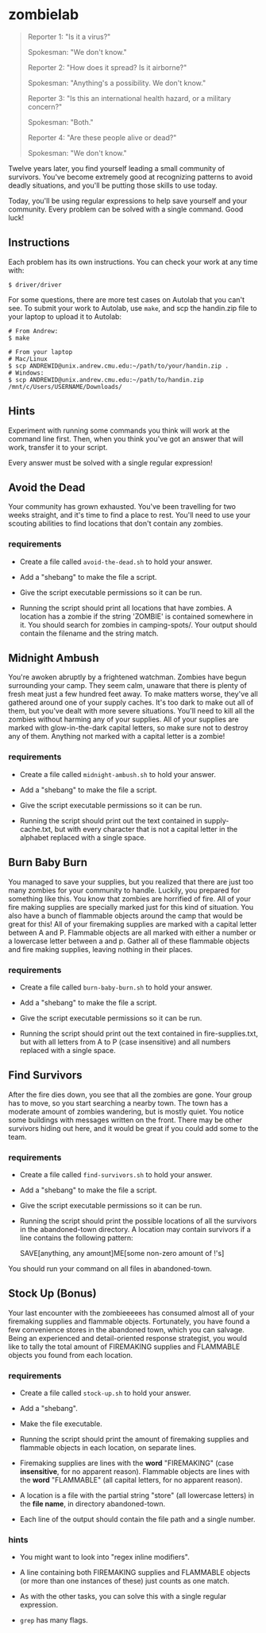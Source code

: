 # zombielab

> Reporter 1:
>   "Is it a virus?"
>
> Spokesman:
>   "We don't know."
>
> Reporter 2:
>   "How does it spread? Is it airborne?"
>
> Spokesman:
>   "Anything's a possibility. We don't know."
>
> Reporter 3:
>   "Is this an international health hazard, or a military concern?"
>
> Spokesman:
>   "Both."
>
> Reporter 4:
>   "Are these people alive or dead?"
>
> Spokesman:
>   "We don't know."

Twelve years later, you find yourself leading a small community of survivors.
You've become extremely good at recognizing patterns to avoid deadly situations,
and you'll be putting those skills to use today.

Today, you'll be using regular expressions to help save yourself and your
community. Every problem can be solved with a single command. Good luck!

## Instructions

Each problem has its own instructions. You can check your work at any time with:

    $ driver/driver

For some questions, there are more test cases on Autolab that you can't see. To
submit your work to Autolab, use `make`, and scp the handin.zip file to your
laptop to upload it to Autolab:

    # From Andrew:
    $ make

    # From your laptop
    # Mac/Linux
    $ scp ANDREWID@unix.andrew.cmu.edu:~/path/to/your/handin.zip .
    # Windows:
    $ scp ANDREWID@unix.andrew.cmu.edu:~/path/to/handin.zip /mnt/c/Users/USERNAME/Downloads/

## Hints

Experiment with running some commands you think will work at the command line
first. Then, when you think you've got an answer that will work, transfer it to
your script.

Every answer must be solved with a single regular expression!


## Avoid the Dead

Your community has grown exhausted. You've been travelling for two weeks
straight, and it's time to find a place to rest. You'll need to use your
scouting abilities to find locations that don't contain any zombies.

### requirements

- Create a file called `avoid-the-dead.sh` to hold your answer.

- Add a "shebang" to make the file a script.

- Give the script executable permissions so it can be run.

- Running the script should print all locations that have zombies. A location
has a zombie if the string 'ZOMBIE' is contained somewhere in it. You should
search for zombies in camping-spots/. Your output should contain the
filename and the string match.


## Midnight Ambush

You're awoken abruptly by a frightened watchman. Zombies have begun surrounding
your camp. They seem calm, unaware that there is plenty of fresh meat just a
few hundred feet away. To make matters worse, they've all gathered around one
of your supply caches. It's too dark to make out all of them, but you've dealt
with more severe situations. You'll need to kill all the zombies without
harming any of your supplies. All of your supplies are marked with glow-in-the-dark
capital letters, so make sure not to destroy any of them. Anything not marked with
a capital letter is a zombie!

### requirements

- Create a file called `midnight-ambush.sh` to hold your answer.

- Add a "shebang" to make the file a script.

- Give the script executable permissions so it can be run.

- Running the script should print out the text contained in supply-cache.txt,
but with every character that is not a capital letter in the alphabet replaced
with a single space.


## Burn Baby Burn

You managed to save your supplies, but you realized that there are just too
many zombies for your community to handle. Luckily, you prepared for something
like this. You know that zombies are horrified of fire. All of your fire making
supplies are specially marked just for this kind of situation. You also have a
bunch of flammable objects around the camp that would be great for this! All
of your firemaking supplies are marked with a capital letter between A and P.
Flammable objects are all marked with either a number or a lowercase letter
between a and p. Gather all of these flammable objects and fire making supplies,
leaving nothing in their places.

### requirements

- Create a file called `burn-baby-burn.sh` to hold your answer.

- Add a "shebang" to make the file a script.

- Give the script executable permissions so it can be run.

- Running the script should print out the text contained in fire-supplies.txt,
but with all letters from A to P (case insensitive) and all numbers replaced
with a single space.


## Find Survivors

After the fire dies down, you see that all the zombies are gone. Your group
has to move, so you start searching a nearby town. The town has a moderate
amount of zombies wandering, but is mostly quiet. You notice some buildings
with messages written on the front. There may be other survivors hiding out
here, and it would be great if you could add some to the team.

### requirements

- Create a file called `find-survivors.sh` to hold your answer.

- Add a "shebang" to make the file a script.

- Give the script executable permissions so it can be run.

- Running the script should print the possible locations of all the survivors
in the abandoned-town directory. A location may contain survivors if a line
contains the following pattern:

    SAVE[anything, any amount]ME[some non-zero amount of !'s]

You should run your command on all files in abandoned-town.


## Stock Up (Bonus)

Your last encounter with the zombieeeees has consumed almost all of your
firemaking supplies and flammable objects. Fortunately, you have found a few
convenience stores in the abandoned town, which you can salvage. Being an
experienced and detail-oriented response strategist, you would like to tally
the total amount of FIREMAKING supplies and FLAMMABLE objects you found from
each location.

### requirements

- Create a file called `stock-up.sh` to hold your answer.

- Add a "shebang".

- Make the file executable.

- Running the script should print the amount of firemaking supplies and
flammable objects in each location, on separate lines.

- Firemaking supplies are lines with the __word__ "FIREMAKING" (case
__insensitive__, for no apparent reason). Flammable objects are lines with
the __word__ "FLAMMABLE" (all capital letters, for no apparent reason).

- A location is a file with the partial string "store" (all lowercase
letters) in the __file name__, in directory abandoned-town.

- Each line of the output should contain the file path and a single number.

### hints

- You might want to look into "regex inline modifiers".

- A line containing both FIREMAKING supplies and FLAMMABLE objects (or more
than one instances of these) just counts as one match.

- As with the other tasks, you can solve this with a single regular expression.

- `grep` has many flags.


